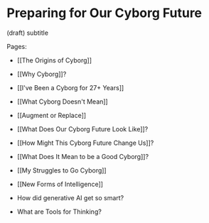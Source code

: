 # Preparing for Our Cyborg Future 
 (draft) 
subtitle

Pages: 

- [[The Origins of Cyborg]] 
- [[Why Cyborg]]? 
- [[I've Been a Cyborg for 27+ Years]] 
- [[What Cyborg Doesn't Mean]] 
- [[Augment or Replace]] 
- [[What Does Our Cyborg Future Look Like]]?
- [[How Might This Cyborg Future Change Us]]?
- [[What Does It Mean to be a Good Cyborg]]? 
- [[My Struggles to Go Cyborg]] 
- [[New Forms of Intelligence]] 

- How did generative AI get so smart?
- What are Tools for Thinking?

